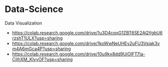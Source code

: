 # Data-Science
Data Visualization
- https://colab.research.google.com/drive/1u3D4cqxG1ZBT6SE2AQYgbU6rzshT1ULX?usp=sharing
- https://colab.research.google.com/drive/1koWwNeUHEy2uFU3Vsiak3vm4A6mGca4P?usp=sharing
- https://colab.research.google.com/drive/10u9kx8dd9UiOlFT7Ia-CjIhXM_KlvyOF?usp=sharing
